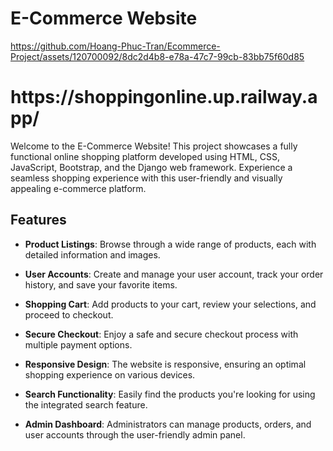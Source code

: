 # E-Commerce Website

https://github.com/Hoang-Phuc-Tran/Ecommerce-Project/assets/120700092/8dc2d4b8-e78a-47c7-99cb-83bb75f60d85

<h1> https://shoppingonline.up.railway.app/ </h1>

Welcome to the E-Commerce Website! This project showcases a fully functional online shopping platform developed using HTML, CSS, JavaScript, Bootstrap, and the Django web framework. Experience a seamless shopping experience with this user-friendly and visually appealing e-commerce platform.

## Features

- **Product Listings**: Browse through a wide range of products, each with detailed information and images.

- **User Accounts**: Create and manage your user account, track your order history, and save your favorite items.

- **Shopping Cart**: Add products to your cart, review your selections, and proceed to checkout.

- **Secure Checkout**: Enjoy a safe and secure checkout process with multiple payment options.

- **Responsive Design**: The website is responsive, ensuring an optimal shopping experience on various devices.

- **Search Functionality**: Easily find the products you're looking for using the integrated search feature.

- **Admin Dashboard**: Administrators can manage products, orders, and user accounts through the user-friendly admin panel.
